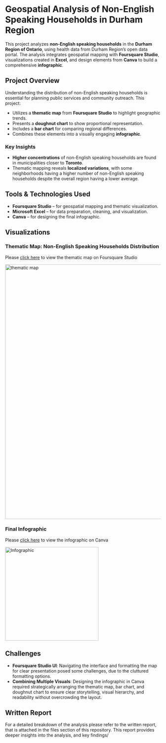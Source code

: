 # Geospatial Analysis of Non-English Speaking Households in Durham Region

This project analyzes **non-English speaking households** in the **Durham Region of Ontario**, using health data from Durham Region’s open data portal. The analysis integrates geospatial mapping with **Foursquare Studio**, visualizations created in **Excel**, and design elements from **Canva** to build a comprehensive **infographic**.

## Project Overview  
Understanding the distribution of non-English speaking households is essential for planning public services and community outreach. This project:
- Utilizes a **thematic map** from **Foursquare Studio** to highlight geographic trends.
- Presents a **doughnut chart** to show proportional representation.
- Includes a **bar chart** for comparing regional differences.
- Combines these elements into a visually engaging **infographic**.

### Key Insights
- **Higher concentrations** of non-English speaking households are found in municipalities closer to **Toronto**.
- Thematic mapping reveals **localized variations**, with some neighborhoods having a higher number of non-English speaking households despite the overall region having a lower average.

## Tools & Technologies Used
- **Foursquare Studio** – for geospatial mapping and thematic visualization.
- **Microsoft Excel** – for data preparation, cleaning, and visualization.
- **Canva** – for designing the final infographic.

## Visualizations  
### Thematic Map: Non-English Speaking Households Distribution  
Please [click here](https://studio.foursquare.com/map/public/eb1e3129-5262-4223-87c8-7bde58bb9eed) to view the thematic map on Foursquare Studio

<img width="821" alt="thematic map" src="https://github.com/user-attachments/assets/22b7c73c-52e6-4e19-8bc8-800505f67e67" /> 

### Final Infographic  
Please [click here](https://www.canva.com/design/DAGXc2Qv1uU/nIMqbENkGVq3n7MAsHBYYw/view?utm_content=DAGXc2Qv1uU&utm_campaign=designshare&utm_medium=link&utm_source=editor) to view the infographic on Canva

<img width="302" alt="Infographic" src="https://github.com/user-attachments/assets/770f9aca-19b7-4962-b6d4-cef315d5ca3e" />

## Challenges  
- **Foursquare Studio UI**: Navigating the interface and formatting the map for clear presentation posed some challenges, due to the cluttured formatting options.
- **Combining Multiple Visuals**: Designing the infographic in Canva required strategically arranging the thematic map, bar chart, and doughnut chart to ensure clear storytelling, visual hierarchy, and readability without overcrowding the layout.

## Written Report
For a detailed breakdown of the analysis please refer to the written report, that is attached in the files section of this repository. This report provides deeper insights into the analysis, and key findings/ 

